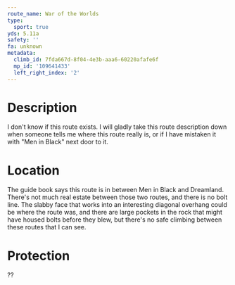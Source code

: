 ```yaml
---
route_name: War of the Worlds
type:
  sport: true
yds: 5.11a
safety: ''
fa: unknown
metadata:
  climb_id: 7fda667d-8f04-4e3b-aaa6-60220afafe6f
  mp_id: '109641433'
  left_right_index: '2'
---
```

# Description
I don't know if this route exists.  I will gladly take this route description down when someone tells me where this route really is, or if I have mistaken it with "Men in Black" next door to it.

# Location
The guide book says this route is in between Men in Black and Dreamland.  There's not much real estate between those two routes, and there is no bolt line.  The slabby face that works into an interesting diagonal overhang could be where the route was, and there are large pockets in the rock that might have housed bolts before they blew, but there's no safe climbing between these routes that I can see.

# Protection
??
